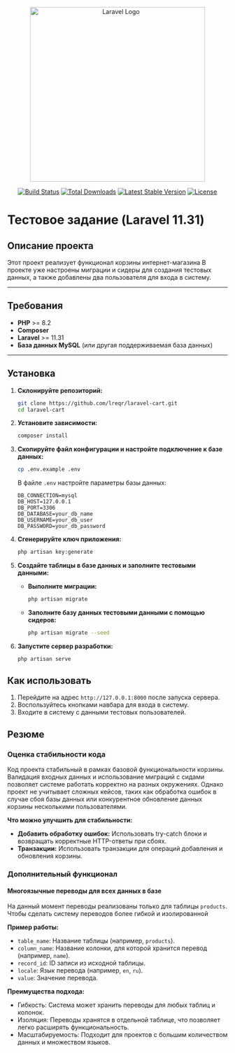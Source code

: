 <p align="center"><a href="https://laravel.com" target="_blank"><img src="https://raw.githubusercontent.com/laravel/art/master/logo-lockup/5%20SVG/2%20CMYK/1%20Full%20Color/laravel-logolockup-cmyk-red.svg" width="400" alt="Laravel Logo"></a></p>

<p align="center">
<a href="https://github.com/laravel/framework/actions"><img src="https://github.com/laravel/framework/workflows/tests/badge.svg" alt="Build Status"></a>
<a href="https://packagist.org/packages/laravel/framework"><img src="https://img.shields.io/packagist/dt/laravel/framework" alt="Total Downloads"></a>
<a href="https://packagist.org/packages/laravel/framework"><img src="https://img.shields.io/packagist/v/laravel/framework" alt="Latest Stable Version"></a>
<a href="https://packagist.org/packages/laravel/framework"><img src="https://img.shields.io/packagist/l/laravel/framework" alt="License"></a>
</p>

# Тестовое задание (Laravel 11.31)


## Описание проекта
Этот проект реализует функционал корзины интернет-магазина
В проекте уже настроены миграции и сидеры для создания тестовых данных, а также добавлены два пользователя для входа в систему.

---

## Требования
- **PHP** >= 8.2
- **Composer**
- **Laravel** >= 11.31
- **База данных MySQL** (или другая поддерживаемая база данных)

---

## Установка

1. **Склонируйте репозиторий:**
   ```bash
   git clone https://github.com/lreqr/laravel-cart.git
   cd laravel-cart

2. **Установите зависимости:**
   ```bash
   composer install
   ```

3. **Скопируйте файл конфигурации и настройте подключение к базе данных:**
   ```bash
   cp .env.example .env
   ```
   В файле `.env` настройте параметры базы данных:
   ```dotenv
   DB_CONNECTION=mysql
   DB_HOST=127.0.0.1
   DB_PORT=3306
   DB_DATABASE=your_db_name
   DB_USERNAME=your_db_user
   DB_PASSWORD=your_db_password
   ```

4. **Сгенерируйте ключ приложения:**
   ```bash
   php artisan key:generate
   ```

5. **Создайте таблицы в базе данных и заполните тестовыми данными:**

    - **Выполните миграции:**
      ```bash
      php artisan migrate
      ```

    - **Заполните базу данных тестовыми данными с помощью сидеров:**
      ```bash
      php artisan migrate --seed
      ```

6. **Запустите сервер разработки:**
   ```bash
   php artisan serve
   ```

## Как использовать

1. Перейдите на адрес `http://127.0.0.1:8000` после запуска сервера.
2. Воспользуйтесь кнопками навбара для входа в систему.
3. Входите в систему с данными тестовых пользователей.

## Резюме

### Оценка стабильности кода
Код проекта стабильный в рамках базовой функциональности корзины. Валидация входных данных и использование миграций с сидами позволяет системе работать корректно на разных окружениях. Однако проект не учитывает сложных кейсов, таких как обработка ошибок в случае сбоя базы данных или конкурентное обновление данных корзины несколькими пользователями.

**Что можно улучшить для стабильности:**
- **Добавить обработку ошибок:** Использовать try-catch блоки и возвращать корректные HTTP-ответы при сбоях.
- **Транзакции:** Использовать транзакции для операций добавления и обновления корзины.
### Дополнительный функционал

#### Многоязычные переводы для всех данных в базе
На данный момент переводы реализованы только для таблицы `products`. Чтобы сделать систему переводов более гибкой и изолированной

**Пример работы:**
- `table_name`: Название таблицы (например, `products`).
- `column_name`: Название колонки, для которой хранится перевод (например, `name`).
- `record_id`: ID записи из исходной таблицы.
- `locale`: Язык перевода (например, `en`, `ru`).
- `value`: Значение перевода.

**Преимущества подхода:**
- Гибкость: Система может хранить переводы для любых таблиц и колонок.
- Изоляция: Переводы хранятся в отдельной таблице, что позволяет легко расширять функциональность.
- Масштабируемость: Подходит для проектов с большим количеством данных и множеством языков.
